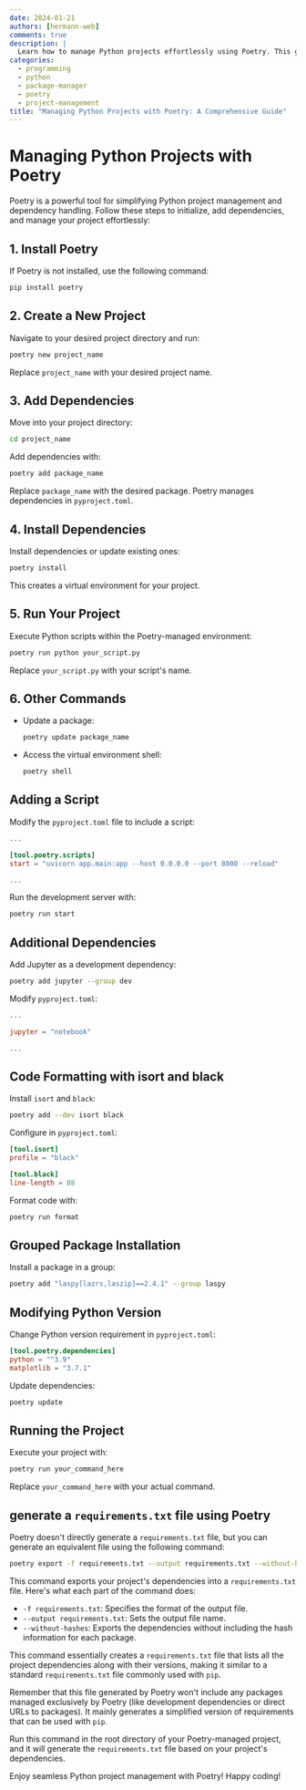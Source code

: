 ```yaml
---
date: 2024-01-21
authors: [hermann-web]
comments: true
description: |
  Learn how to manage Python projects effortlessly using Poetry. This guide provides step-by-step instructions for installation, project initialization, dependency management, script addition, code formatting, and more. Explore the power of Poetry for streamlined Python development.
categories:
  - programming
  - python
  - package-manager
  - poetry
  - project-management
title: "Managing Python Projects with Poetry: A Comprehensive Guide"
---
```


# Managing Python Projects with Poetry

Poetry is a powerful tool for simplifying Python project management and dependency handling. Follow these steps to initialize, add dependencies, and manage your project effortlessly:

## 1. Install Poetry

If Poetry is not installed, use the following command:

```bash
pip install poetry
```

<!-- more -->

## 2. Create a New Project

Navigate to your desired project directory and run:

```bash
poetry new project_name
```

Replace `project_name` with your desired project name.

## 3. Add Dependencies

Move into your project directory:

```bash
cd project_name
```

Add dependencies with:

```bash
poetry add package_name
```

Replace `package_name` with the desired package. Poetry manages dependencies in `pyproject.toml`.

## 4. Install Dependencies

Install dependencies or update existing ones:

```bash
poetry install
```

This creates a virtual environment for your project.

## 5. Run Your Project

Execute Python scripts within the Poetry-managed environment:

```bash
poetry run python your_script.py
```

Replace `your_script.py` with your script's name.

## 6. Other Commands

- Update a package:

  ```bash
  poetry update package_name
  ```

- Access the virtual environment shell:

  ```bash
  poetry shell
  ```

## Adding a Script

Modify the `pyproject.toml` file to include a script:

```toml
...

[tool.poetry.scripts]
start = "uvicorn app.main:app --host 0.0.0.0 --port 8000 --reload"

...
```

Run the development server with:

```bash
poetry run start
```

## Additional Dependencies

Add Jupyter as a development dependency:

```bash
poetry add jupyter --group dev
```

Modify `pyproject.toml`:

```toml
...

jupyter = "notebook"

...
```

## Code Formatting with isort and black

Install `isort` and `black`:

```bash
poetry add --dev isort black
```

Configure in `pyproject.toml`:

```toml
[tool.isort]
profile = "black"

[tool.black]
line-length = 88
```

Format code with:

```bash
poetry run format
```

## Grouped Package Installation

Install a package in a group:

```bash
poetry add "laspy[lazrs,laszip]==2.4.1" --group laspy
```

## Modifying Python Version

Change Python version requirement in `pyproject.toml`:

```toml
[tool.poetry.dependencies]
python = "^3.9"
matplotlib = "3.7.1"
```

Update dependencies:

```bash
poetry update
```

## Running the Project

Execute your project with:

```bash
poetry run your_command_here
```

Replace `your_command_here` with your actual command.

## generate a `requirements.txt` file using Poetry

Poetry doesn't directly generate a `requirements.txt` file, but you can generate an equivalent file using the following command:

```bash
poetry export -f requirements.txt --output requirements.txt --without-hashes
```

This command exports your project's dependencies into a `requirements.txt` file. Here's what each part of the command does:

- `-f requirements.txt`: Specifies the format of the output file.
- `--output requirements.txt`: Sets the output file name.
- `--without-hashes`: Exports the dependencies without including the hash information for each package.

This command essentially creates a `requirements.txt` file that lists all the project dependencies along with their versions, making it similar to a standard `requirements.txt` file commonly used with `pip`.

Remember that this file generated by Poetry won't include any packages managed exclusively by Poetry (like development dependencies or direct URLs to packages). It mainly generates a simplified version of requirements that can be used with `pip`.

Run this command in the root directory of your Poetry-managed project, and it will generate the `requirements.txt` file based on your project's dependencies.

Enjoy seamless Python project management with Poetry! Happy coding!
